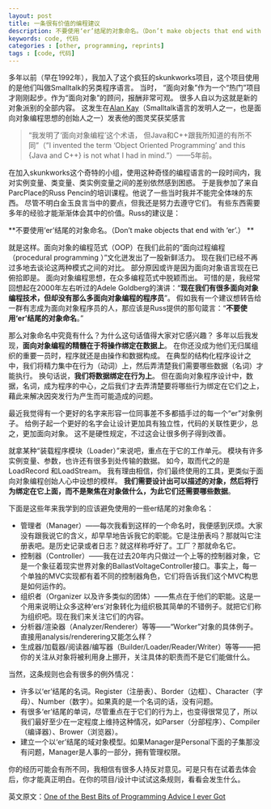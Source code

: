 ```yaml
---
layout: post
title: 一条很有价值的编程建议
description: 不要使用‘er’结尾的对象命名。（Don’t make objects that end with ‘er’.） 
keywords: code, 代码
categories : [other, programming, reprints]
tags : [code, 代码]
---
```


多年以前（早在1992年），我加入了这个疯狂的skunkworks项目，这个项目使用的是他们叫做Smalltalk的另类程序语言。
当时， “面向对象”作为一个“热门”项目才刚刚起步。作为“面向对象”的顾问，报酬非常可观。
很多人自以为这就是新的对象派别的全部内容。
这发生在[Alan Kay][ak]（Smalltalk语言的发明人之一，也是面向对象编程思想的创始人之一）发表他的图灵奖获奖感言

> “我发明了‘面向对象编程’这个术语，
> 但Java和C++跟我所知道的有所不同”（”I invented the term ‘Object Oriented Programming’ and this {Java and C++} is not what I had in mind.”）——5年前。 

[ak]: http://en.wikipedia.org/wiki/Alan_Kay

在加入skunkworks这个奇特的小组，使用这种奇怪的编程语言的一段时间内，我对实例变量、类变量、类实例变量之间的差别依然感到困惑。
于是我参加了来自ParcPlace的Russ Pencin的培训课程。他说了一些当时我并不能完全体味的东西。
尽管不明白金玉良言当中的要点，但我还是努力去遵守它们。
有些东西需要多年的经验才能渐渐体会其中的价值。Russ的建议是： 

**不要使用‘er’结尾的对象命名。（Don’t make objects that end with ‘er’.） **

就是这样。面向对象的编程范式（OOP）在我们此前的“面向过程编程（procedural programming ）”文化迸发出了一股新鲜活力。
现在我们已经不再过多地去谈论这两种模式之间的对比。
部分原因或许是因为面向对象语言现在已俯拾即是。
面向对象编程思想，在众多编程范式中脱颖而出。
可惜的是，我经常回想起在2000年左右听过的Adele Goldberg的演讲：“**现在我们有很多面向对象编程技术，但却没有那么多面向对象编程的程序员**”。
假如我有一个建议想转告给一群有志成为面向对象程序员的人，那应该是Russ提供的那句箴言：“**不要使用‘er’结尾的对象命名**。” 

那么对象命名中究竟有什么？为什么这句话值得大家对它感兴趣？
多年以后我发现，**面向对象编程的精髓在于将操作绑定在数据上**。
在你还没成为他们无归属组织的重要一员时，程序就还是由操作和数据构成。
在典型的结构化程序设计之中，我们将精力集中在行为（动词）上，然后弄清楚我们需要哪些数据（名词）才能执行。
换句话说，**我们将数据绑定在行为上**。
但在面向对象程序设计中，数据，名词，成为程序的中心，之后我们才去弄清楚要将哪些行为绑定在它们之上，藉此来解决因突发行为产生而可能造成的问题。 

最近我觉得有一个更好的名字来形容一位同事差不多都插手过的每一个“er”对象例子。
给例子起一个更好的名字会让设计更加具有独立性，代码的关联性更少，总之，更加面向对象。
这不是硬性规定，不过这会让很多例子得到改善。 

就拿某种“装载程序模块（Loader）”来说吧，重点在于它的工作单元。
模块有许多实例变量、参数，也许还有很多到处传输的数据。
如今，取而代之的是 LoadRecord 和LoadStream。
我有理由相信，你们最终使用的工具，更类似于面向对象编程创始人心中设想的模样。
**我们需要设计出可以描述的对象，然后将行为绑定在它上面，而不是聚焦在对象做什么，为此它们还需要哪些数据**。 

下面是这些年来我学到的应该避免使用的一些er结尾的对象命名： 

* 管理者（Manager）——每次我看到这样的一个命名时，我便感到厌烦。大家没有跟我说它的含义，却早早地告诉我它的职能。它是注册表吗？那就叫它注册表吧。是历史记录或者日志？就这样称呼好了。工厂？那就命名它。 
* 控制器（Controller）——我在过去20年内只做过一个上等的控制器对象，它是一个象征着现实世界对象的BallastVoltageController接口。事实上，每一个单独的MVC实现都有着不同的控制器角色，它们将告诉我们这个MVC构思是如何运作的。 
* 组织者（Organizer 以及许多类似的团体）——焦点在于他们的职能。这是一个用来说明让众多这种‘ers’对象转化为组织极其简单的不错例子。就把它们称为组织吧。现在我们来关注它们的内容。 
* 分析器/渲染器（Analyzer/Renderer）等等——“Worker”对象的具体例子。直接用analysis/renderering又能怎么样？ 
* 生成器/加载器/阅读器/编写器（Builder/Loader/Reader/Writer）等等——把你的关注从对象将被利用身上挪开，关注具体的职责而不是它们能做什么。 

当然，这条规则也会有很多的例外情况： 

* 许多以‘er’结尾的名词。Register（注册表）、Border（边框）、Character（字母）、Number（数字）。如果真的是一个名词的话，没有问题。 
* 有很多‘er’结尾的单词，尽管重点在于它们的行为上，也变得很常见了，所以我们最好至少在一定程度上维持这种情况，如Parser（分部程序）、Compiler（编译器）、Brower（浏览器）。 
* 建立一个以‘er’结尾的域对象模型。如果Manager是Personal下面的子集那没有问题，Manager是人事的一部分，拥有管理权限。 

你的经历可能会有所不同，我相信有很多人持反对意见。可是只有在试着去体会后，你才能真正明白。在你的项目/设计中试试这条规则，看看会发生什么。 

英文原文：[One of the Best Bits of Programming Advice I ever Got][1]

[1]: http://objology.blogspot.com/2011/09/one-of-best-bits-of-programming-advice.html
